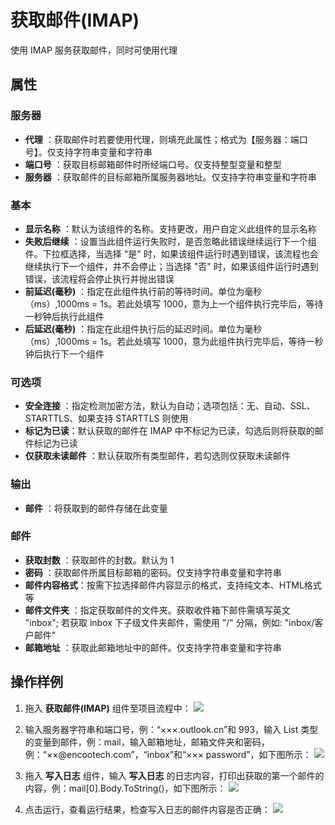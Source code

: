 # 获取邮件(IMAP)

使用 IMAP 服务获取邮件，同时可使用代理

## 属性

### 服务器

- **代理** ：获取邮件时若要使用代理，则填充此属性；格式为【服务器：端口号】。仅支持字符串变量和字符串
- **端口号** ：获取目标邮箱邮件时所经端口号。仅支持整型变量和整型
- **服务器** ：获取邮件的目标邮箱所属服务器地址。仅支持字符串变量和字符串

### 基本

- **显示名称** ：默认为该组件的名称。支持更改，用户自定义此组件的显示名称
- **失败后继续** ：设置当此组件运行失败时，是否忽略此错误继续运行下一个组件。下拉框选择，当选择 "是" 时，如果该组件运行时遇到错误，该流程也会继续执行下一个组件，并不会停止；当选择 "否" 时，如果该组件运行时遇到错误，该流程将会停止执行并抛出错误
- **前延迟(毫秒)** ：指定在此组件执行前的等待时间。单位为毫秒（ms）,1000ms = 1s。若此处填写 1000，意为上一个组件执行完毕后，等待一秒钟后执行此组件
- **后延迟(毫秒)** ：指定在此组件执行后的延迟时间。单位为毫秒（ms）,1000ms = 1s。若此处填写 1000，意为此组件执行完毕后，等待一秒钟后执行下一个组件

### 可选项

- **安全连接** ：指定检测加密方法，默认为自动；选项包括：无、自动、SSL、STARTTLS、如果支持 STARTTLS 则使用
- **标记为已读**：默认获取的邮件在 IMAP 中不标记为已读，勾选后则将获取的邮件标记为已读
- **仅获取未读邮件** ：默认获取所有类型邮件，若勾选则仅获取未读邮件

### 输出

- **邮件** ：将获取到的邮件存储在此变量

### 邮件

- **获取封数** ：获取邮件的封数。默认为 1
- **密码** ：获取邮件所属目标邮箱的密码。仅支持字符串变量和字符串
- **邮件内容格式**：按需下拉选择邮件内容显示的格式，支持纯文本、HTML格式等
- **邮件文件夹** ：指定获取邮件的文件夹。获取收件箱下邮件需填写英文 "inbox"; 若获取 inbox 下子级文件夹邮件，需使用 "/" 分隔，例如: "inbox/客户邮件"
- **邮箱地址** ：获取此邮箱地址中的邮件。仅支持字符串变量和字符串

## 操作样例

1. 拖入 **获取邮件(IMAP)** 组件至项目流程中：
![](https://docimages.blob.core.chinacloudapi.cn/images/Activities/GetMailIMAP20201223.png)

2. 输入服务器字符串和端口号，例：“×××.outlook.cn”和 993，输入 List <MailMessage> 类型的变量到邮件，例：mail，输入邮箱地址，邮箱文件夹和密码，例：“××@encootech.com”，“inbox”和“××× password”，如下图所示：
![](https://docimages.blob.core.chinacloudapi.cn/images/Activities/GetMailIMAP2020122302.png)

3. 拖入 **写入日志** 组件，输入 **写入日志** 的日志内容，打印出获取的第一个邮件的内容，例：mail[0].Body.ToString()，如下图所示：
![](https://docimages.blob.core.chinacloudapi.cn/images/Activities/GetMailIMAP2020122303.png)

4. 点击运行，查看运行结果，检查写入日志的邮件内容是否正确：
![](https://docimages.blob.core.chinacloudapi.cn/images/Activities/GetMailIMAP2020122304.png)
